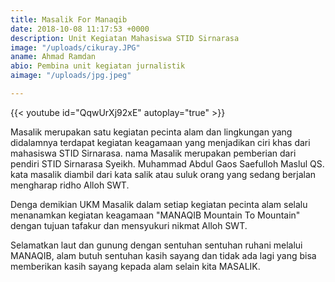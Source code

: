 ```yaml
---
title: Masalik For Manaqib
date: 2018-10-08 11:17:53 +0000
description: Unit Kegiatan Mahasiswa STID Sirnarasa
image: "/uploads/cikuray.JPG"
aname: Ahmad Ramdan
abio: Pembina unit kegiatan jurnalistik
aimage: "/uploads/jpg.jpeg"

---
```

{{< youtube id="QqwUrXj92xE" autoplay="true" >}}

Masalik merupakan satu kegiatan pecinta alam dan lingkungan  yang didalamnya terdapat kegiatan keagamaan yang menjadikan ciri khas dari mahasiswa STID Sirnarasa. nama Masalik merupakan pemberian dari pendiri STID Sirnarasa Syeikh. Muhammad Abdul Gaos Saefulloh Maslul QS. kata masalik diambil dari kata salik atau suluk orang yang sedang berjalan mengharap ridho Alloh SWT. 

Denga demikian UKM Masalik dalam setiap kegiatan pecinta alam selalu menanamkan kegiatan keagamaan "MANAQIB Mountain To Mountain" dengan tujuan tafakur dan mensyukuri nikmat Alloh SWT.

Selamatkan laut dan gunung dengan sentuhan sentuhan ruhani melalui MANAQIB, alam butuh sentuhan kasih sayang dan tidak ada lagi yang bisa memberikan kasih sayang kepada alam selain kita MASALIK.     